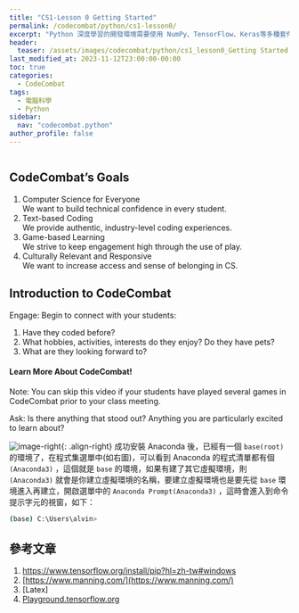 ```yaml
---
title: "CS1-Lesson 0 Getting Started"
permalink: /codecombat/python/cs1-lesson0/
excerpt: "Python 深度學習的開發環境需要使用 NumPy、TensorFlow、Keras等多種套件，建議使用 Anaconda 整合安裝套件來建構 Python 深度學習的開發環境。"
header:
  teaser: /assets/images/codecombat/python/cs1_lesson0_Getting Started.png
last_modified_at: 2023-11-12T23:00:00-00:00
toc: true
categories:
  - CodeCombat
tags:
  - 電腦科學
  - Python
sidebar:
  nav: "codecombat.python"
author_profile: false
---
```


<figure class="align-center">
  <img src="{{ site.url }}{{ site.baseurl }}/assets/images/codecombat/python/CS1_1_Getting Started.png" alt="">
</figure> 

## CodeCombat’s Goals ##
1. Computer Science for Everyone  
   We want to build technical confidence in every student.
1. Text-based Coding  
   We provide authentic, industry-level coding experiences.
1. Game-based Learning  
   We strive to keep engagement high through the use of play.
1. Culturally Relevant and Responsive  
   We want to increase access and sense of belonging in CS.


## Introduction to CodeCombat ##

Engage: Begin to connect with your students: 
1. Have they coded before? 
1. What hobbies, activities, interests do they enjoy? Do they have pets? 
1. What are they looking forward to?

#### Learn More About CodeCombat! ###
Note: You can skip this video if your students have played several games in CodeCombat prior to your class meeting. 

Ask:  Is there anything that stood out? Anything you are particularly excited to learn about? 


![image-right](/assets/images/tensorflow/2-2-1-anaconda-start.png){: .align-right}
成功安裝 Anaconda 後，已經有一個 `base(root)` 的環境了，在程式集選單中(如右圖)，可以看到 Anaconda 的程式清單都有個 `(Anaconda3)` ，這個就是 `base` 的環境，如果有建了其它虛擬環境，則 `(Anaconda3)` 就會是你建立虛擬環境的名稱，要建立虛擬環境也是要先從 `base` 環境進入再建立，開啟選單中的 `Anaconda Prompt(Anaconda3)` ，這時會進入到命令提示字元的視窗，如下：

```bash
(base) C:\Users\alvin>
```


## 參考文章
1. https://www.tensorflow.org/install/pip?hl=zh-tw#windows
1. [https://www.manning.com/](https://www.manning.com/)
2. [Latex]
3. [Playground.tensorflow.org](Playground.tensorflow.org)